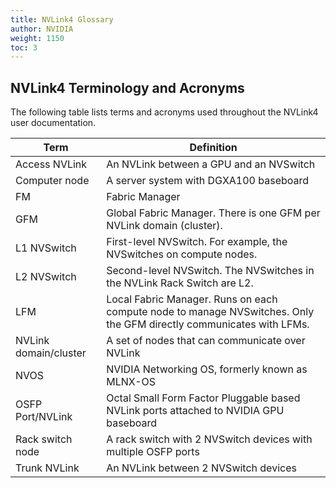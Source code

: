 ```yaml
---
title: NVLink4 Glossary
author: NVIDIA
weight: 1150
toc: 3
---
```


## NVLink4 Terminology and Acronyms

The following table lists terms and acronyms used throughout the NVLink4 user documentation.

|Term|Definition|
|--- |--- |
|Access NVLink|An NVLink between a GPU and an NVSwitch|
|Computer node|A server system with DGXA100 baseboard|
|FM|Fabric Manager|
|GFM|Global Fabric Manager. There is one GFM per NVLink domain (cluster).|
|L1 NVSwitch|First-level NVSwitch. For example, the NVSwitches on compute nodes.|
|L2 NVSwitch|Second-level NVSwitch. The NVSwitches in the NVLink Rack Switch are L2.|
|LFM|Local Fabric Manager. Runs on each compute node to manage NVSwitches. Only the GFM directly communicates with LFMs.|
|NVLink domain/cluster|A set of nodes that can communicate over NVLink|
|NVOS|NVIDIA Networking OS, formerly known as MLNX-OS|
|OSFP Port/NVLink|Octal Small Form Factor Pluggable based NVLink ports attached to NVIDIA GPU baseboard|
|Rack switch node|A rack switch with 2 NVSwitch devices with multiple OSFP ports|
|Trunk NVLink|An NVLink between 2 NVSwitch devices|